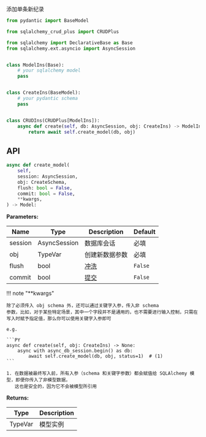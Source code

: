 添加单条新纪录

```py title="create_model" hl_lines="21"
from pydantic import BaseModel

from sqlalchemy_crud_plus import CRUDPlus

from sqlalchemy import DeclarativeBase as Base
from sqlalchemy.ext.asyncio import AsyncSession


class ModelIns(Base):
    # your sqlalchemy model
    pass


class CreateIns(BaseModel):
    # your pydantic schema
    pass


class CRUDIns(CRUDPlus[ModelIns]):
    async def create(self, db: AsyncSession, obj: CreateIns) -> ModelIns:
        return await self.create_model(db, obj)
```

## API

```py
async def create_model(
    self,
    session: AsyncSession,
    obj: CreateSchema,
    flush: bool = False,
    commit: bool = False,
    **kwargs,
) -> Model:
```

**Parameters:**

| Name    | Type         | Description                 | Default |
|---------|--------------|-----------------------------|---------|
| session | AsyncSession | 数据库会话                       | 必填      |
| obj     | TypeVar      | 创建新数据参数                     | 必填      |
| flush   | bool         | [冲洗](../advanced/flush.md)  | `False` |
| commit  | bool         | [提交](../advanced/commit.md) | `False` |

!!! note "**kwargs"

    除了必须传入 obj schema 外，还可以通过关键字入参，传入非 schema
    参数，比如，对于某些特定场景，其中一个字段并不是通用的，也不需要进行输入控制，只需在写入时赋予指定值，那么你可以使用关键字入参即可
   
    e.g.
   
    ```PY
    async def create(self, obj: CreateIns) -> None:
        async with async_db_session.begin() as db:
            await self.create_model(db, obj, status=1)  # (1)
    ```
   
    1. 在数据被最终写入前，所有入参（schema 和关键字参数）都会赋值给 SQLAlchemy 模型，即便你传入了非模型数据，
       这也是安全的，因为它不会被模型所引用

**Returns:**

| Type    | Description |
|---------|-------------|
| TypeVar | 模型实例        |
